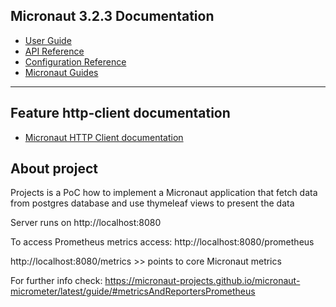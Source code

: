 ## Micronaut 3.2.3 Documentation

- [User Guide](https://docs.micronaut.io/3.2.3/guide/index.html)
- [API Reference](https://docs.micronaut.io/3.2.3/api/index.html)
- [Configuration Reference](https://docs.micronaut.io/3.2.3/guide/configurationreference.html)
- [Micronaut Guides](https://guides.micronaut.io/index.html)
---

## Feature http-client documentation

- [Micronaut HTTP Client documentation](https://docs.micronaut.io/latest/guide/index.html#httpClient)


## About project
Projects is a PoC how to implement a Micronaut application that fetch data from postgres database and use thymeleaf views to present the data

Server runs on http://localhost:8080

To access Prometheus metrics access: http://localhost:8080/prometheus

http://localhost:8080/metrics >> points to core Micronaut metrics

For further info check: https://micronaut-projects.github.io/micronaut-micrometer/latest/guide/#metricsAndReportersPrometheus
